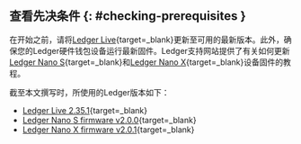 ## 查看先决条件 {: #checking-prerequisites }

在开始之前，请将[Ledger Live](https://www.ledger.com/ledger-live/download){target=_blank}更新至可用的最新版本。此外，确保您的Ledger硬件钱包设备运行最新固件。Ledger支持网站提供了有关如何更新[Ledger Nano S](https://support.ledger.com/hc/en-us/articles/360002731113-Update-Ledger-Nano-S-firmware){target=_blank}和[Ledger Nano X](https://support.ledger.com/hc/en-us/articles/360013349800-Update-Ledger-Nano-X-firmware){target=_blank}设备固件的教程。

截至本文撰写时，所使用的Ledger版本如下：

 - [Ledger Live 2.35.1](https://support.ledger.com/hc/zh-cn/articles/360020773319-Ledger-Live-%E7%9A%84%E6%96%B0%E5%8F%98%E5%8C%96-?docs=true){target=_blank}
 - [Ledger Nano S firmware v2.0.0](https://support.ledger.com/hc/en-us/articles/360010446000-Ledger-Nano-S-firmware-release-notes?docs=true){target=_blank}
 - [Ledger Nano X firmware v2.0.1](https://support.ledger.com/hc/en-us/articles/360014980580-Ledger-Nano-X-firmware-release-notes?docs=true){target=_blank}